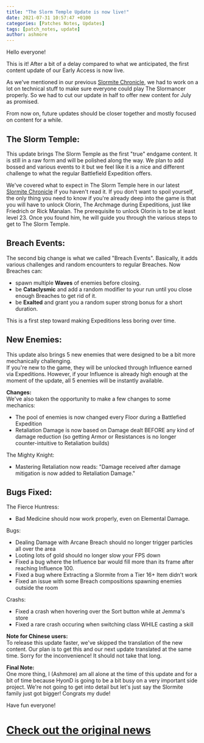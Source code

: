 ```yaml
---
title: "The Slorm Temple Update is now live!"
date: 2021-07-31 10:57:47 +0100
categories: [Patches Notes, Updates]
tags: [patch_notes, update]
author: ashmore
---
```

Hello everyone!  
  
This is it! After a bit of a delay compared to what we anticipated, the first content update of our Early Access is now live.  
  
As we've mentioned in our previous [Slormite Chronicle](https://steamcommunity.com/games/1104280/announcements/detail/3001068340432514994), we had to work on a lot on technical stuff to make sure everyone could play The Slormancer properly. So we had to cut our update in half to offer new content for July as promised.  
  
From now on, future updates should be closer together and mostly focused on content for a while.  
  
The Slorm Temple:
-----------------

  
This update brings The Slorm Temple as the first "true" endgame content. It is still in a raw form and will be polished along the way. We plan to add bossed and various events to it but we feel like it is a nice and different challenge to what the regular Battlefield Expedition offers.  
  
We've covered what to expect in The Slorm Temple here in our latest [Slormite Chronicle](https://steamcommunity.com/games/1104280/announcements/detail/3001068340432514994) if you haven't read it. If you don't want to spoil yourself, the only thing you need to know if you're already deep into the game is that you will have to unlock Olorin, The Archmage during Expeditions, just like Friedrich or Rick Manalan. The prerequisite to unlock Olorin is to be at least level 23. Once you found him, he will guide you through the various steps to get to The Slorm Temple.  
  
  
Breach Events:
--------------

  
The second big change is what we called "Breach Events". Basically, it adds various challenges and random encounters to regular Breaches. Now Breaches can:  
- spawn multiple **Waves** of enemies before closing.   
- be **Cataclysmic** and add a random modifier to your run until you close enough Breaches to get rid of it.  
- be **Exalted** and grant you a random super strong bonus for a short duration.  
  
This is a first step toward making Expeditions less boring over time.  
  
  
New Enemies:
------------

  
This update also brings 5 new enemies that were designed to be a bit more mechanically challenging.  
If you're new to the game, they will be unlocked through Influence earned via Expeditions. However, if your Influence is already high enough at the moment of the update, all 5 enemies will be instantly available.  
  
  
**Changes:**  
We've also taken the opportunity to make a few changes to some mechanics:  
- The pool of enemies is now changed every Floor during a Battlefied Expedition  
- Retaliation Damage is now based on Damage dealt BEFORE any kind of damage reduction (so getting Armor or Resistances is no longer counter-intuitive to Retaliation builds)  
  
The Mighty Knight:   
- Mastering Retaliation now reads: "Damage received after damage mitigation is now added to Retaliation Damage."  
  
  
Bugs Fixed:
-----------

  
The Fierce Huntress:  
- Bad Medicine should now work properly, even on Elemental Damage.  
  
Bugs:  
- Dealing Damage with Arcane Breach should no longer trigger particles all over the area  
- Looting lots of gold should no longer slow your FPS down  
- Fixed a bug where the Influence bar would fill more than its frame after reaching Influence 100.  
- Fixed a bug where Extracting a Slormite from a Tier 16+ Item didn't work  
- Fixed an issue with some Breach compositions spawning enemies outside the room  
  
Crashs:  
- Fixed a crash when hovering over the Sort button while at Jemma's store  
- Fixed a rare crash occuring when switching class WHILE casting a skill  
  
  
**Note for Chinese users:**  
To release this update faster, we've skipped the translation of the new content. Our plan is to get this and our next update translated at the same time. Sorry for the inconvenience! It should not take that long.  
  
  
**Final Note:**  
One more thing, I (Ashmore) am all alone at the time of this update and for a bit of time because HyonD is going to be a bit busy on a very important side project. We're not going to get into detail but let's just say the Slormite family just got bigger! Congrats my dude!  
  
  
Have fun everyone!  


# <a href="https://steamstore-a.akamaihd.net/news/externalpost/steam_community_announcements/4038025597318242313" target="_blank">Check out the original news</a>